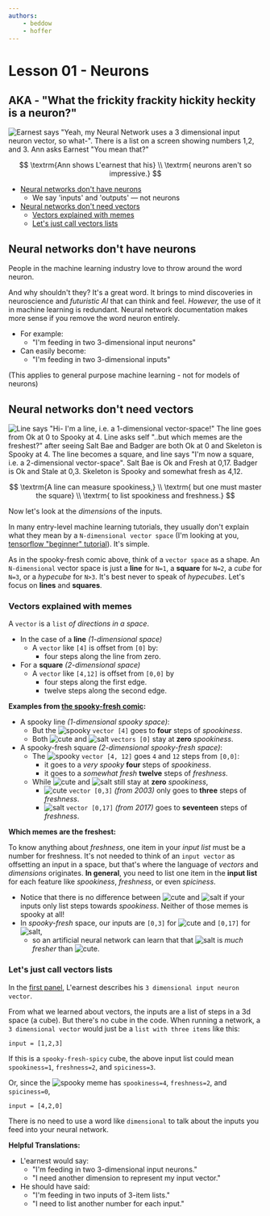```yaml
---
authors:
    - beddow
    - hoffer
---
```

# Lesson 01 - Neurons
## AKA - "What the frickity frackity hickity heckity is a neuron?"

![Earnest says "Yeah, my Neural Network uses a 3 dimensional input neuron vector, so what-". There is a list on a screen showing numbers 1,2, and 3. Ann asks Earnest "You mean that?"](http://img.hoff.in/learnest/png/learnest0.png)

$$
\textrm{Ann shows L'earnest that his} \\
\textrm{ neurons aren't so impressive.}
$$

- [Neural networks don't have neurons][0]
	- We say 'inputs' and 'outputs' — not neurons
- [Neural networks don't need vectors][1]
	- [Vectors explained with memes][1.0]
	- [Let's just call vectors lists][1.1]

[0]: #neural-networks-dont-have-neurons
## Neural networks don't have neurons

People in the machine learning industry love to throw around the word neuron.

And why shouldn't they? It's a great word. It brings to mind discoveries in neuroscience and _futuristic AI_ that can think and feel. _However,_ the use of it in machine learning is redundant. Neural network documentation makes more sense if you remove the word neuron entirely.

- For example:
	- "I'm feeding in two 3-dimensional input neurons"
- Can easily become:
	- "I'm feeding in two 3-dimensional inputs"

(This applies to general purpose machine learning - not for models of neurons)

[1]: #neural-networks-dont-need-vectors
## Neural networks don't need vectors

![Line says "Hi- I'm a line, i.e. a 1-dimensional vector-space!" The line goes from Ok at 0 to Spooky at 4. Line asks self "..but which memes are the freshest?" after seeing Salt Bae and Badger are both Ok at 0 and Skeleton is Spooky at 4. The line becomes a square, and line says "I'm now a square, i.e. a 2-dimensional vector-space". Salt Bae is Ok and Fresh at 0,17. Badger is Ok and Stale at 0,3. Skeleton is Spooky and somewhat fresh as 4,12.](http://img.hoff.in/learnest/png/dimensions.png)

$$
\textrm{A line can measure spookiness,} \\
\textrm{ but one must master the square} \\
\textrm{ to list spookiness and freshness.}
$$

Now let's look at the _dimensions_ of the inputs.

In many entry-level machine learning tutorials, they usually don't explain what they mean by a  `N-dimensional vector space` (I'm looking at you, [tensorflow "beginner" tutorial](https://www.tensorflow.org/get_started/mnist/beginners)). It's simple. 

As in the spooky-fresh comic above, think of a `vector space` as a shape. An `N-dimensional` vector space is just a __line__ for `N=1`, a __square__ for `N=2`, a _cube_ for `N=3`, or a _hypecube_ for `N>3`. It's best never to speak of _hypecubes_. Let's focus on __lines__ and __squares__.

[1.0]: #vectors-explained-with-memes
### Vectors explained with memes

A `vector` is a `list` _of directions in a space_.
- In the case of a __line__ _(1-dimensional space)_
	- A `vector` like `[4]` is offset from `[0]` by:
		- four steps along the line from zero.
- For a __square__ _(2-dimensional space)_
	- A `vector` like `[4,12]` is offset from `[0,0]` by
		- four steps along the first edge.
		- twelve steps along the second edge.

__Examples from [the spooky-fresh comic][1]:__
- A spooky line _(1-dimensional spooky space)_:
	- But the ![spooky][spooky] `vector [4]` goes to __four__ steps of _spookiness_.
	- Both ![cute][cute] and ![salt][salt] `vectors [0]` stay at __zero__ _spookiness_. 
- A spooky-fresh square _(2-dimensional spooky-fresh space)_:
	- The ![spooky][spooky] `vector [4, 12]` goes `4` and `12` steps from `[0,0]`: 
		-  it goes to a _very spooky_ __four__ steps of _spookiness_.
		-  it goes to a _somewhat fresh_ __twelve__ steps of _freshness_.
	- While ![cute][cute] and ![salt][salt] still stay at __zero__  _spookiness_,
		- ![cute][cute] `vector [0,3]`  _(from 2003)_ only goes to __three__ steps of  _freshness_.
		- ![salt][salt] `vector [0,17]` _(from 2017)_ goes to __seventeen__ steps of _freshness_.

__Which memes are the freshest:__

To know anything about _freshness_, one item in your _input list_ must be a number for freshness. It's not needed to think of an `input vector` as offsetting an input in a space, but that's where the language of _vectors_ and _dimensions_ originates. __In general__, you need to list one item in the __input list__ for each feature like _spookiness_, _freshness_, or even _spiciness_.
- Notice that there is no difference between ![cute][cute] and ![salt][salt] if your inputs only list steps towards _spookiness_. Neither of those memes is spooky at all! 
- In _spooky-fresh_ space, our inputs are `[0,3]` for ![cute][cute] and `[0,17]` for ![salt][salt],
	-  so an artificial neural network can learn that that ![salt][salt] is _much fresher_ than ![cute][cute].

[spooky]: http://img.hoff.in/learnest/icons/0_spooky0.png
[salt]: http://img.hoff.in/learnest/icons/0_ok1.png
[cute]: http://img.hoff.in/learnest/icons/0_ok0.png


[1.1]: #lets-just-call-vectors-lists
### Let's just call vectors lists

In the [first panel][0], L'earnest describes his `3 dimensional input neuron vector`.

From what we learned about vectors, the inputs are a list of steps in a 3d space (a cube). But there's no cube in the code. When running a network, a `3 dimensional vector` would just be a `list with three items` like this:
```
input = [1,2,3]
```
If this is a `spooky-fresh-spicy` cube, the above input list could mean `spookiness=1`, `freshness=2`, and `spiciness=3`. 

Or, since the ![spooky][spooky] meme has `spookiness=4`, `freshness=2`, and `spiciness=0`,

```
input = [4,2,0]
```

There is no need to use a word like `dimensional` to talk about the inputs you feed into your neural network. 

__Helpful Translations:__

- L'earnest would say:
	- "I'm feeding in two 3-dimensional input neurons."
	- "I need another dimension to represent my input vector."
- He should have said:
	- "I'm feeding in two inputs of 3-item lists."
	- "I need to list another number for each input."
